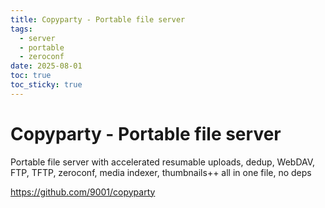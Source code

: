 ```yaml
---
title: Copyparty - Portable file server
tags:
  - server
  - portable
  - zeroconf
date: 2025-08-01
toc: true
toc_sticky: true
---
```


# Copyparty - Portable file server

Portable file server with accelerated resumable uploads, dedup, WebDAV, FTP, TFTP, zeroconf, media indexer, thumbnails++ all in one file, no deps

https://github.com/9001/copyparty